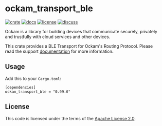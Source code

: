 # ockam_transport_ble

[![crate][crate-image]][crate-link]
[![docs][docs-image]][docs-link]
[![license][license-image]][license-link]
[![discuss][discuss-image]][discuss-link]

Ockam is a library for building devices that communicate securely, privately
and trustfully with cloud services and other devices.

This crate provides a BLE Transport for Ockam's Routing Protocol.
Please read the support [documentation](./documentation.md) for more information.

## Usage

Add this to your `Cargo.toml`:

```
[dependencies]
ockam_transport_ble = "0.99.0"
```

## License

This code is licensed under the terms of the [Apache License 2.0][license-link].

[main-ockam-crate-link]: https://crates.io/crates/ockam

[crate-image]: https://img.shields.io/crates/v/ockam_transport_ble.svg
[crate-link]: https://crates.io/crates/ockam_transport_ble

[docs-image]: https://docs.rs/ockam_transport_ble/badge.svg
[docs-link]: https://docs.rs/ockam_transport_ble

[license-image]: https://img.shields.io/badge/License-Apache%202.0-green.svg
[license-link]: https://github.com/build-trust/ockam/blob/HEAD/LICENSE

[discuss-image]: https://img.shields.io/badge/Discuss-Github%20Discussions-ff70b4.svg
[discuss-link]: https://github.com/build-trust/ockam/discussions
